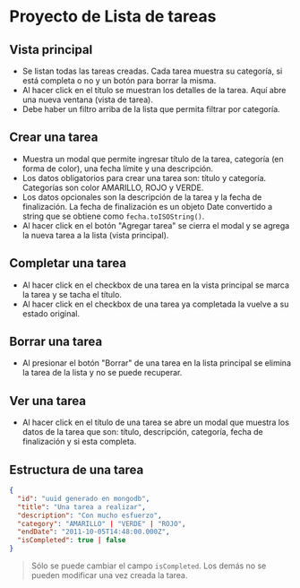 # Proyecto de Lista de tareas

## Vista principal

- Se listan todas las tareas creadas. Cada tarea muestra su categoría, si está completa o no y un botón para borrar la misma.
- Al hacer click en el título se muestran los detalles de la tarea. Aquí abre una nueva ventana (vista de tarea).
- Debe haber un filtro arriba de la lista que permita filtrar por categoría.

## Crear una tarea

- Muestra un modal que permite ingresar título de la tarea, categoría (en forma de color), una fecha límite y una descripción.
- Los datos obligatorios para crear una tarea son: título y categoría. Categorías son color AMARILLO, ROJO y VERDE.
- Los datos opcionales son la descripción de la tarea y la fecha de finalización. La fecha de finalización es un objeto Date convertido a string que se obtiene como `fecha.toISOString()`.
- Al hacer click en el botón "Agregar tarea" se cierra el modal y se agrega la nueva tarea a la lista (vista principal).

## Completar una tarea

- Al hacer click en el checkbox de una tarea en la vista principal se marca la tarea y se tacha el título.
- Al hacer click en el checkbox de una tarea ya completada la vuelve a su estado original.

## Borrar una tarea

- Al presionar el botón "Borrar" de una tarea en la lista principal se elimina la tarea de la lista y no se puede recuperar.

## Ver una tarea

- Al hacer click en el título de una tarea se abre un modal que muestra los datos de la tarea que son: título, descripción, categoría, fecha de finalización y si esta completa.

## Estructura de una tarea

```json
{
  "id": "uuid generado en mongodb",
  "title": "Una tarea a realizar",
  "description": "Con mucho esfuerzo",
  "category": "AMARILLO" | "VERDE" | "ROJO",
  "endDate": "2011-10-05T14:48:00.000Z",
  "isCompleted": true | false
}
```

> Sólo se puede cambiar el campo `isCompleted`. Los demás no se pueden modificar una vez creada la tarea.
